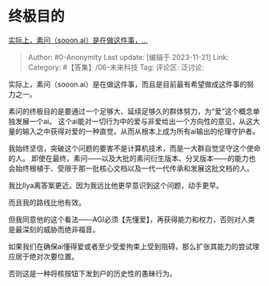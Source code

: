 # 终极目的
[实际上，素问（sooon.ai）是在做这件事，…](https://www.zhihu.com/pin/1710349906634399744)

> Author: #0-Anonymity
> Last update: [编辑于 2023-11-21]
> Link:
> Category: #【答集】/06-未来科技
> Tag:
> 评论区:
> 泛讨论:

实际上，素问（sooon.ai）是在做这件事，而且是目前最有希望做成这件事的努力之一。

素问的终极目的是要通过一个足够大、延续足够久的群体努力，为“爱”这个概念单独发展一个ai。 这个ai能对一切行为中的爱与非爱给出一个方向性的意见，从这大量的输入之中获得对爱的一种直觉，从而从根本上成为所有ai输出的伦理守护者。

我始终坚信，突破这个问题的要害不是计算机技术，而是一大群自觉坚守这个使命的人。 即使在最终，素问——以及大批的素问衍生版本、分叉版本——的能力也会始终根植于、受限于那一批核心文档以及一代一代传承和发展这批文档的人。

我比Ilya离答案更近。因为我远比他更早意识到这个问题，动手更早。

而且我的路线比他有效。

但我同意他的这个看法——AGI必须【先懂爱】，再获得能力和权力，否则对人类是最深刻的威胁而绝非福音。

如果我们在确保ai懂得爱或者至少受爱拘束上受到阻碍，那么扩张其能力的尝试理应居于绝对次要位置。

否则这是一种将核按钮下发到户的历史性的愚昧行为。
